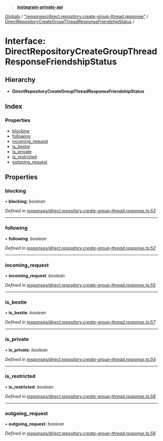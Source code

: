 > **[instagram-private-api](../README.md)**

[Globals](../README.md) / ["responses/direct.repository.create-group-thread.response"](../modules/_responses_direct_repository_create_group_thread_response_.md) / [DirectRepositoryCreateGroupThreadResponseFriendshipStatus](_responses_direct_repository_create_group_thread_response_.directrepositorycreategroupthreadresponsefriendshipstatus.md) /

# Interface: DirectRepositoryCreateGroupThreadResponseFriendshipStatus

## Hierarchy

* **DirectRepositoryCreateGroupThreadResponseFriendshipStatus**

## Index

### Properties

* [blocking](_responses_direct_repository_create_group_thread_response_.directrepositorycreategroupthreadresponsefriendshipstatus.md#blocking)
* [following](_responses_direct_repository_create_group_thread_response_.directrepositorycreategroupthreadresponsefriendshipstatus.md#following)
* [incoming_request](_responses_direct_repository_create_group_thread_response_.directrepositorycreategroupthreadresponsefriendshipstatus.md#incoming_request)
* [is_bestie](_responses_direct_repository_create_group_thread_response_.directrepositorycreategroupthreadresponsefriendshipstatus.md#is_bestie)
* [is_private](_responses_direct_repository_create_group_thread_response_.directrepositorycreategroupthreadresponsefriendshipstatus.md#is_private)
* [is_restricted](_responses_direct_repository_create_group_thread_response_.directrepositorycreategroupthreadresponsefriendshipstatus.md#is_restricted)
* [outgoing_request](_responses_direct_repository_create_group_thread_response_.directrepositorycreategroupthreadresponsefriendshipstatus.md#outgoing_request)

## Properties

###  blocking

• **blocking**: *boolean*

*Defined in [responses/direct.repository.create-group-thread.response.ts:53](https://github.com/dilame/instagram-private-api/blob/3e16058/src/responses/direct.repository.create-group-thread.response.ts#L53)*

___

###  following

• **following**: *boolean*

*Defined in [responses/direct.repository.create-group-thread.response.ts:52](https://github.com/dilame/instagram-private-api/blob/3e16058/src/responses/direct.repository.create-group-thread.response.ts#L52)*

___

###  incoming_request

• **incoming_request**: *boolean*

*Defined in [responses/direct.repository.create-group-thread.response.ts:55](https://github.com/dilame/instagram-private-api/blob/3e16058/src/responses/direct.repository.create-group-thread.response.ts#L55)*

___

###  is_bestie

• **is_bestie**: *boolean*

*Defined in [responses/direct.repository.create-group-thread.response.ts:57](https://github.com/dilame/instagram-private-api/blob/3e16058/src/responses/direct.repository.create-group-thread.response.ts#L57)*

___

###  is_private

• **is_private**: *boolean*

*Defined in [responses/direct.repository.create-group-thread.response.ts:54](https://github.com/dilame/instagram-private-api/blob/3e16058/src/responses/direct.repository.create-group-thread.response.ts#L54)*

___

###  is_restricted

• **is_restricted**: *boolean*

*Defined in [responses/direct.repository.create-group-thread.response.ts:58](https://github.com/dilame/instagram-private-api/blob/3e16058/src/responses/direct.repository.create-group-thread.response.ts#L58)*

___

###  outgoing_request

• **outgoing_request**: *boolean*

*Defined in [responses/direct.repository.create-group-thread.response.ts:56](https://github.com/dilame/instagram-private-api/blob/3e16058/src/responses/direct.repository.create-group-thread.response.ts#L56)*